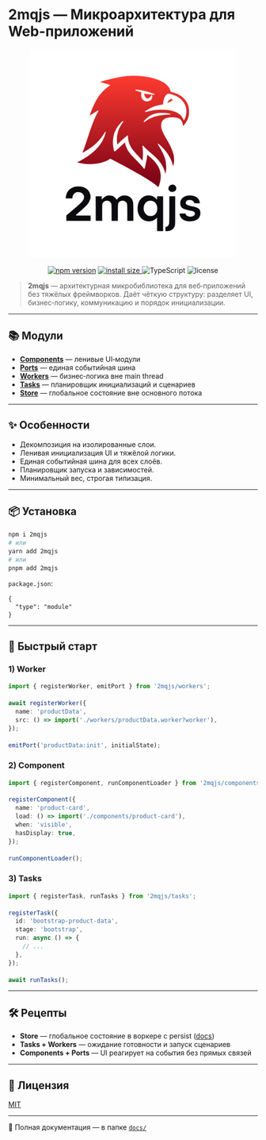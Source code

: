 # 2mqjs — Микроархитектура для Web-приложений

<p align="center">
  <img src="https://raw.githubusercontent.com/poliklot/2mqjs/master/assets/logo.svg" alt="2mqjs logo" width="420"/>
</p>

<p align="center">
  <a href="https://www.npmjs.com/package/2mqjs"><img src="https://img.shields.io/npm/v/2mqjs.svg" alt="npm version"></a>
  <a href="https://packagephobia.com/result?p=2mqjs">
    <img src="https://badgen.net/packagephobia/install/2mqjs" alt="install size">
  </a>
  <img src="https://img.shields.io/badge/TypeScript-Strict-blue" alt="TypeScript">
  <img src="https://img.shields.io/badge/license-MIT-green.svg" alt="license">
</p>

> **2mqjs** — архитектурная микробиблиотека для веб‑приложений без тяжёлых фреймворков. Даёт чёткую структуру: разделяет UI, бизнес‑логику, коммуникацию и порядок инициализации.

---

## 📚 Модули

* [**Components**](./docs/COMPONENTS.md) — ленивые UI‑модули
* [**Ports**](./docs/PORTS.md) — единая событийная шина
* [**Workers**](./docs/WORKERS.md) — бизнес‑логика вне main thread
* [**Tasks**](./docs/TASKS.md) — планировщик инициализаций и сценариев
* [**Store**](./docs/STORE.md) — глобальное состояние вне основного потока

---

## ✨ Особенности

* Декомпозиция на изолированные слои.
* Ленивая инициализация UI и тяжёлой логики.
* Единая событийная шина для всех слоёв.
* Планировщик запуска и зависимостей.
* Минимальный вес, строгая типизация.

---

## 📦 Установка

```bash
npm i 2mqjs
# или
yarn add 2mqjs
# или
pnpm add 2mqjs
```

`package.json`:

```jsonc
{
  "type": "module"
}
```

---

## 🧩 Быстрый старт

### 1) Worker

```ts
import { registerWorker, emitPort } from '2mqjs/workers';

await registerWorker({
  name: 'productData',
  src: () => import('./workers/productData.worker?worker'),
});

emitPort('productData:init', initialState);
```

### 2) Component

```ts
import { registerComponent, runComponentLoader } from '2mqjs/components';

registerComponent({
  name: 'product-card',
  load: () => import('./components/product-card'),
  when: 'visible',
  hasDisplay: true,
});

runComponentLoader();
```

### 3) Tasks

```ts
import { registerTask, runTasks } from '2mqjs/tasks';

registerTask({
  id: 'bootstrap-product-data',
  stage: 'bootstrap',
  run: async () => {
    // ...
  },
});

await runTasks();
```

---

## 🛠 Рецепты

* **Store** — глобальное состояние в воркере с persist ([docs](./STORE.md))
* **Tasks + Workers** — ожидание готовности и запуск сценариев
* **Components + Ports** — UI реагирует на события без прямых связей

---

## 🧾 Лицензия

[MIT](./LICENSE)

---

📌 Полная документация — в папке [`docs/`](./docs)
